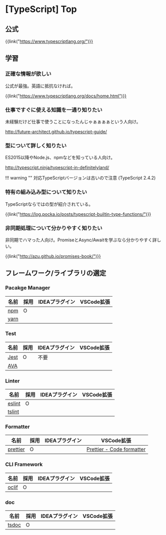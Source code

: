# [TypeScript] Top


公式
----

{{link("https://www.typescriptlang.org/")}}


学習
----

### 正確な情報が欲しい

公式が最強。英語に抵抗なければ。

{{link("https://www.typescriptlang.org/docs/home.html")}}

### 仕事ですぐに使える知識を一通り知りたい

未経験だけど仕事で使うことになったんじゃぁぁぁぁという人向け。

http://future-architect.github.io/typescript-guide/

### 型について詳しく知りたい

ES2015以降やNode.js、npmなどを知っている人向け。

http://typescript.ninja/typescript-in-definitelyland/

!!! warning ""
    対応TypeScriptバージョンは古いので注意 (TypeScript 2.4.2)

### 特有の組み込み型について知りたい

TypeScriptならではの型が紹介されている。

{{link("https://log.pocka.io/posts/typescript-builtin-type-functions/")}}

### 非同期処理について分かりやすく知りたい

非同期でハマった人向け。PromiseとAsync/Awaitを学ぶなら分かりやすく詳しい。

{{link("http://azu.github.io/promises-book/")}}


フレームワーク/ライブラリの選定
-------------------------------

### Pacakge Manager

|  名前  | 採用 | IDEAプラグイン | VSCode拡張 |
| ------ | ---- | -------------- | ---------- |
| [npm]  | O    |                |            |
| [yarn] |      |                |            |

[npm]: https://www.npmjs.com/
[yarn]: https://yarnpkg.com/ja/


### Test

|  名前  | 採用 | IDEAプラグイン | VSCode拡張 |
| ------ | ---- | -------------- | ---------- |
| [Jest] | O    | 不要           |            |
| [AVA]  |      |                |            |

[jest]: https://jestjs.io/ja/
[ava]: https://github.com/avajs/ava


### Linter

|   名前   | 採用 | IDEAプラグイン | VSCode拡張 |
| -------- | ---- | -------------- | ---------- |
| [eslint] | O    |                |            |
| [tslint] |      |                |            |

[eslint]: https://eslint.org/
[tslint]: https://palantir.github.io/tslint/


### Formatter

|    名前    | 採用 | IDEAプラグイン |         VSCode拡張          |
| ---------- | ---- | -------------- | --------------------------- |
| [prettier] | O    |                | [Prettier - Code formatter] |

[prettier]: https://prettier.io/
[Prettier - Code formatter]: https://marketplace.visualstudio.com/items?itemName=esbenp.prettier-vscode


### CLI Framework

|  名前   | 採用 | IDEAプラグイン | VSCode拡張 |
| ------- | ---- | -------------- | ---------- |
| [oclif] | O    |                |            |

[oclif]: https://oclif.io/docs/introduction


### doc

|  名前   | 採用 | IDEAプラグイン | VSCode拡張 |
| ------- | ---- | -------------- | ---------- |
| [tsdoc] | O    |                |            |

[tsdoc]: https://github.com/microsoft/tsdoc
